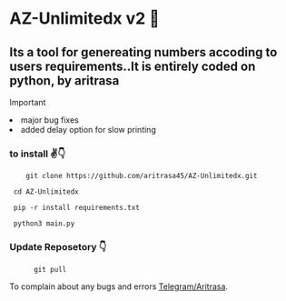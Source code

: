 
# AZ-Unlimitedx v2 🤩



## Its a tool for genereating numbers accoding to users requirements..It is entirely coded on python, by aritrasa


> [!IMPORTANT]
<li> major bug fixes
<li> added delay option for slow printing



### to install ✌️👇

        git clone https://github.com/aritrasa45/AZ-Unlimitedx.git

     cd AZ-Unlimitedx

     pip -r install requirements.txt

     python3 main.py


 ###  Update Reposetory 👇

          git pull



To complain about any bugs and errors [Telegram/Aritrasa](https://t.me/zsxxsz1).

